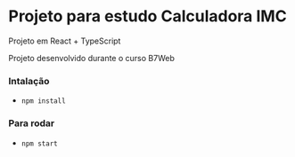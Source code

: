 # Projeto para estudo Calculadora IMC

Projeto em React + TypeScript

Projeto desenvolvido durante o curso B7Web

### Intalação
- `npm install`

### Para rodar
- `npm start`